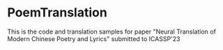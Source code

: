 # PoemTranslation
This is the code and translation samples for paper "Neural Translation of Modern Chinese Poetry and Lyrics" submitted to ICASSP'23
